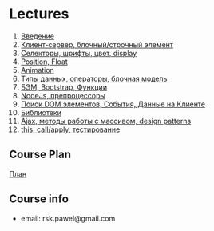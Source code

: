 <h1>
    Lectures
</h1>

<ol>
    <li>
        <a href="lectures/01/01.md">Введение</a>
    </li>
    <li>
        <a href="lectures/02/01.md">Клиент-сервер, блочный/строчный элемент</a>
    </li>
    <li>
        <a href="lectures/03/01.md">Селекторы, шрифты, цвет, display</a>
    </li>
    <li>
        <a href="lectures/04/01.md">Position, Float</a>
    </li>
    <li>
        <a href="lectures/05/01.md">Animation</a>
    </li>
    <li>
        <a href="lectures/06/01.md">Типы данных, операторы, блочная модель</a>
    </li>
    <li>
        <a href="lectures/07/01.md">БЭМ, Bootstrap, Функции</a>
    </li>
    <li>
        <a href="lectures/08/01.md">NodeJs, препроцессоры</a>
    </li>
    <li>
        <a href="lectures/09/01.md">Поиск DOM элементов, События, Данные на Клиенте</a>
    </li>
    <li>
        <a href="lectures/10/01.md">Библиотеки</a>
    </li>
    <li>
        <a href="lectures/11/01.md">Ajax, методы работы с массивом, design patterns</a>
    </li>
    <li>
        <a href="lectures/12/01.md">this, call/apply, тестирование</a>
    </li>
</ol>

<h2>
    Course Plan
</h2>
<div>
<a href="./COURSE_PLAN.md">План<a>
</div>


<h2>
    Course info
</h2>
<div>
    <ul>
        <li>
            email: rsk.pawel@gmail.com
        </li>
    </ul>
</div>